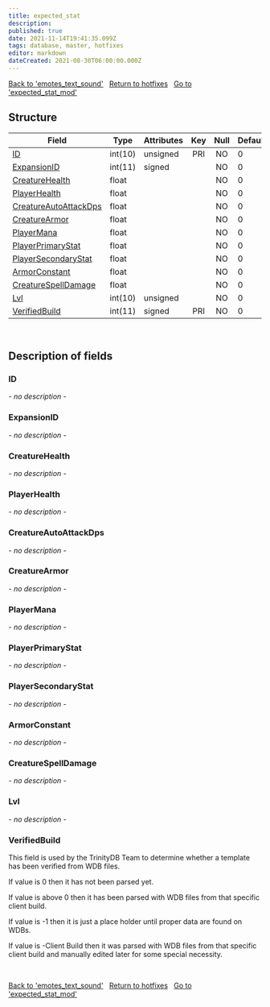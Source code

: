 ```yaml
---
title: expected_stat
description: 
published: true
date: 2021-11-14T19:41:35.099Z
tags: database, master, hotfixes
editor: markdown
dateCreated: 2021-08-30T06:00:00.000Z
---
```


<a href="https://trinitycore.info/de/database/master/hotfixes/emotes_text_sound" class="mt-5 v-btn v-btn--depressed v-btn--flat v-btn--outlined theme--light v-size--default darkblue--text text--lighten-3"><span class="v-btn__content"><i aria-hidden="true" class="v-icon notranslate v-icon--left mdi mdi-arrow-left theme--light"></i><span>Back to 'emotes_text_sound'</span></span></a>&nbsp;&nbsp;&nbsp;<a href="https://trinitycore.info/de/database/master/hotfixes/home" class="mt-5 v-btn v-btn--depressed v-btn--flat v-btn--outlined theme--light v-size--default darkblue--text text--lighten-3"><span class="v-btn__content"><i aria-hidden="true" class="v-icon notranslate v-icon--left mdi mdi-home-outline theme--light"></i><span>Return to hotfixes</span></span></a>&nbsp;&nbsp;&nbsp;<a href="https://trinitycore.info/de/database/master/hotfixes/expected_stat_mod" class="mt-5 v-btn v-btn--depressed v-btn--flat v-btn--outlined theme--light v-size--default darkblue--text text--lighten-3"><span class="v-btn__content"><span>Go to 'expected_stat_mod'</span><i aria-hidden="true" class="v-icon notranslate v-icon--right mdi mdi-arrow-right theme--light"></i></span></a>

## Structure

| Field | Type | Attributes | Key | Null | Default | Extra | Comment |
| --- | --- | --- | :---: | :---: | --- | --- | --- |
| [ID](#id) | int(10) | unsigned | PRI | NO | 0 |  |  |
| [ExpansionID](#expansionid) | int(11) | signed |  | NO | 0 |  |  |
| [CreatureHealth](#creaturehealth) | float |  |  | NO | 0 |  |  |
| [PlayerHealth](#playerhealth) | float |  |  | NO | 0 |  |  |
| [CreatureAutoAttackDps](#creatureautoattackdps) | float |  |  | NO | 0 |  |  |
| [CreatureArmor](#creaturearmor) | float |  |  | NO | 0 |  |  |
| [PlayerMana](#playermana) | float |  |  | NO | 0 |  |  |
| [PlayerPrimaryStat](#playerprimarystat) | float |  |  | NO | 0 |  |  |
| [PlayerSecondaryStat](#playersecondarystat) | float |  |  | NO | 0 |  |  |
| [ArmorConstant](#armorconstant) | float |  |  | NO | 0 |  |  |
| [CreatureSpellDamage](#creaturespelldamage) | float |  |  | NO | 0 |  |  |
| [Lvl](#lvl) | int(10) | unsigned |  | NO | 0 |  |  |
| [VerifiedBuild](#verifiedbuild) | int(11) | signed | PRI | NO | 0 |  |  |
&nbsp;
## Description of fields

### ID
*- no description -*
&nbsp;

### ExpansionID
*- no description -*
&nbsp;

### CreatureHealth
*- no description -*
&nbsp;

### PlayerHealth
*- no description -*
&nbsp;

### CreatureAutoAttackDps
*- no description -*
&nbsp;

### CreatureArmor
*- no description -*
&nbsp;

### PlayerMana
*- no description -*
&nbsp;

### PlayerPrimaryStat
*- no description -*
&nbsp;

### PlayerSecondaryStat
*- no description -*
&nbsp;

### ArmorConstant
*- no description -*
&nbsp;

### CreatureSpellDamage
*- no description -*
&nbsp;

### Lvl
*- no description -*
&nbsp;

### VerifiedBuild
This field is used by the TrinityDB Team to determine whether a template has been verified from WDB files.

If value is 0 then it has not been parsed yet.

If value is above 0 then it has been parsed with WDB files from that specific client build.

If value is -1 then it is just a place holder until proper data are found on WDBs.

If value is -Client Build then it was parsed with WDB files from that specific client build and manually edited later for some special necessity.

&nbsp;

<a href="https://trinitycore.info/de/database/master/hotfixes/emotes_text_sound" class="mt-5 v-btn v-btn--depressed v-btn--flat v-btn--outlined theme--light v-size--default darkblue--text text--lighten-3"><span class="v-btn__content"><i aria-hidden="true" class="v-icon notranslate v-icon--left mdi mdi-arrow-left theme--light"></i><span>Back to 'emotes_text_sound'</span></span></a>&nbsp;&nbsp;&nbsp;<a href="https://trinitycore.info/de/database/master/hotfixes/home" class="mt-5 v-btn v-btn--depressed v-btn--flat v-btn--outlined theme--light v-size--default darkblue--text text--lighten-3"><span class="v-btn__content"><i aria-hidden="true" class="v-icon notranslate v-icon--left mdi mdi-home-outline theme--light"></i><span>Return to hotfixes</span></span></a>&nbsp;&nbsp;&nbsp;<a href="https://trinitycore.info/de/database/master/hotfixes/expected_stat_mod" class="mt-5 v-btn v-btn--depressed v-btn--flat v-btn--outlined theme--light v-size--default darkblue--text text--lighten-3"><span class="v-btn__content"><span>Go to 'expected_stat_mod'</span><i aria-hidden="true" class="v-icon notranslate v-icon--right mdi mdi-arrow-right theme--light"></i></span></a>

